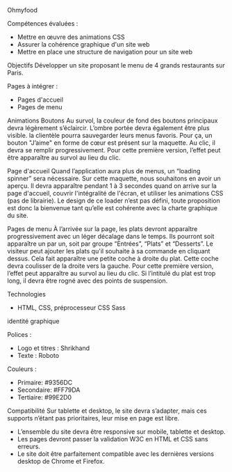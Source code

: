 Ohmyfood

  Compétences évaluées :
- Mettre en œuvre des animations CSS
- Assurer la cohérence graphique d'un site web
- Mettre en place une structure de navigation pour un site web

Objectifs
 Développer un site proposant le menu de 4 grands restaurants sur Paris.

 Pages à intégrer : 
- Pages d'accueil
- Pages de menu 

Animations
 Boutons
Au survol, la couleur de fond des boutons principaux devra légèrement s’éclaircir. L’ombre portée devra également être plus visible.
la clientèle pourra sauvegarder leurs menus favoris. Pour ça, un bouton "J’aime" en forme de cœur est présent sur la maquette. Au clic, il devra se remplir progressivement. Pour cette première version, l’effet peut être apparaître au survol au lieu du clic.

 Page d'accueil
Quand l’application aura plus de menus, un “loading spinner” sera nécessaire. Sur cette maquette, nous souhaitons en avoir un aperçu. Il devra apparaître pendant 1 à 3 secondes quand on arrive sur la page d'accueil, couvrir l'intégralité de l'écran, et utiliser les animations CSS (pas de librairie). Le design de ce loader n’est pas défini, toute proposition est donc la bienvenue tant qu’elle est cohérente avec la charte graphique du site.

Pages de menu
 À l’arrivée sur la page, les plats devront apparaître progressivement avec un léger décalage dans le temps. Ils pourront soit apparaître un par un, soit par groupe “Entrées”, “Plats” et “Desserts”. 
Le visiteur peut ajouter les plats qu'il souhaite à sa commande en cliquant dessus. Cela fait apparaître une petite coche à droite du plat. Cette coche devra coulisser de la droite vers la gauche. Pour cette première version, l’effet peut apparaître au survol au lieu du clic. Si l’intitulé du plat est trop long, il devra être rogné avec des points de suspension.


Technologies

- HTML, CSS, préprocesseur CSS Sass


identité graphique

Polices :
- Logo et titres : Shrikhand
- Texte : Roboto

Couleurs :
- Primaire: #9356DC
- Secondaire: #FF79DA
- Tertiaire: #99E2D0

Compatibilité
Sur tablette et desktop, le site devra s’adapter, mais ces supports n’étant pas prioritaires, leur mise en page est libre.
- L’ensemble du site devra être responsive sur mobile, tablette et desktop.
- Les pages devront passer la validation W3C en HTML et CSS sans erreurs.
- Le site doit être parfaitement compatible avec les dernières versions desktop de
Chrome et Firefox.